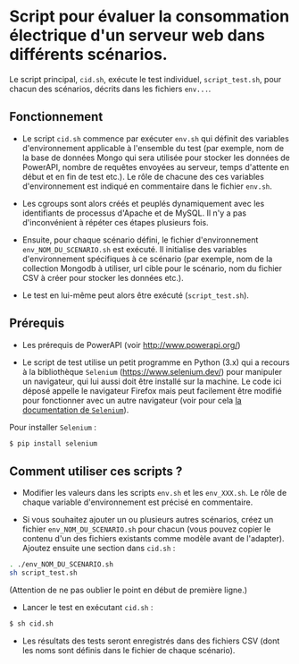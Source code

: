 # Script pour évaluer la consommation électrique d'un serveur web dans différents scénarios.

Le script principal, `cid.sh`, exécute le test individuel, `script_test.sh`, pour chacun des scénarios, décrits dans les fichiers `env...`.

## Fonctionnement
- Le script `cid.sh` commence par exécuter `env.sh` qui définit des variables d'environnement applicable à l'ensemble du test (par exemple, nom de la base de données Mongo qui sera utilisée pour stocker les données de PowerAPI, nombre de requêtes envoyées au serveur, temps d'attente en début et en fin de test etc.). Le rôle de chacune des ces variables d'environnement est indiqué en commentaire dans le fichier `env.sh`.

- Les cgroups sont alors créés et peuplés dynamiquement avec les identifiants de processus d'Apache et de MySQL. Il n'y a pas d'inconvénient à répéter ces étapes plusieurs fois.

- Ensuite, pour chaque scénario défini, le fichier d'environnement `env_NOM_DU_SCENARIO.sh` est exécuté. Il initialise des variables d'environnement spécifiques à ce scénario (par exemple, nom de la collection Mongodb à utiliser, url cible pour le scénario, nom du fichier CSV à créer pour stocker les données etc.).

- Le test en lui-même peut alors être exécuté (`script_test.sh`).

## Prérequis

- Les prérequis de PowerAPI (voir http://www.powerapi.org/)

- Le script de test utilise un petit programme en Python (3.x) qui a recours à la bibliothèque `Selenium` (https://www.selenium.dev/) pour manipuler un navigateur, qui lui aussi doit être installé sur la machine. Le code ici déposé appelle le navigateur Firefox mais peut facilement être modifié pour fonctionner avec un autre navigateur (voir pour cela [la documentation de `Selenium`](https://www.selenium.dev/documentation/en/)).

Pour installer `Selenium` :

```bash
$ pip install selenium
```

## Comment utiliser ces scripts ?

- Modifier les valeurs dans les scripts `env.sh` et les `env_XXX.sh`. Le rôle de chaque variable d'environnement est précisé en commentaire.

- Si vous souhaitez ajouter un ou plusieurs autres scénarios, créez un fichier `env_NOM_DU_SCENARIO.sh` pour chacun (vous pouvez copier le contenu d'un des fichiers existants comme modèle avant de l'adapter). Ajoutez ensuite une section dans `cid.sh` :

```bash
. ./env_NOM_DU_SCENARIO.sh
sh script_test.sh
```

(Attention de ne pas oublier le point en début de première ligne.)

- Lancer le test en exécutant `cid.sh` :

```bash
$ sh cid.sh
```
- Les résultats des tests seront enregistrés dans des fichiers CSV (dont les noms sont définis dans le fichier de chaque scénario).

 
